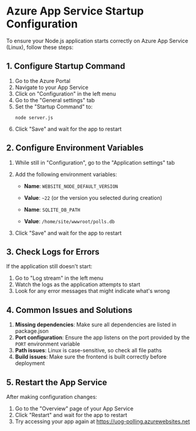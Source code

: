 # Azure App Service Startup Configuration

To ensure your Node.js application starts correctly on Azure App Service (Linux), follow these steps:

## 1. Configure Startup Command

1. Go to the Azure Portal
2. Navigate to your App Service
3. Click on "Configuration" in the left menu
4. Go to the "General settings" tab
5. Set the "Startup Command" to:
   ```
   node server.js
   ```
6. Click "Save" and wait for the app to restart

## 2. Configure Environment Variables

1. While still in "Configuration", go to the "Application settings" tab
2. Add the following environment variables:
   - **Name**: `WEBSITE_NODE_DEFAULT_VERSION`
   - **Value**: `~22` (or the version you selected during creation)
   
   - **Name**: `SQLITE_DB_PATH`
   - **Value**: `/home/site/wwwroot/polls.db`

3. Click "Save" and wait for the app to restart

## 3. Check Logs for Errors

If the application still doesn't start:

1. Go to "Log stream" in the left menu
2. Watch the logs as the application attempts to start
3. Look for any error messages that might indicate what's wrong

## 4. Common Issues and Solutions

1. **Missing dependencies**: Make sure all dependencies are listed in package.json
2. **Port configuration**: Ensure the app listens on the port provided by the `PORT` environment variable
3. **Path issues**: Linux is case-sensitive, so check all file paths
4. **Build issues**: Make sure the frontend is built correctly before deployment

## 5. Restart the App Service

After making configuration changes:

1. Go to the "Overview" page of your App Service
2. Click "Restart" and wait for the app to restart
3. Try accessing your app again at https://uog-polling.azurewebsites.net

